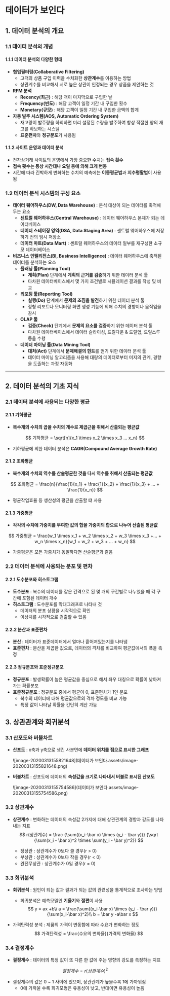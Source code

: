 # 데이터가 보인다

## 1. 데이터 분석의 개요

### 1.1 데이터 분석의 개념

#### 1.1.1 데이터 분석의 다양한 형태

- **협업필터링(Collaborative Filtering)** 
  - 고객의 상품 구입 이력을 수치화한 **상관계수**를 이용하는 방법
  - 상관계수를 비교해서 서로 높은 상관이 인정되는 경우 상품을 제안하는 것
- **RFM 분석**
  - **Recency(최근)** : 해당 객이 마지막으로 구입한 날
  - **Frequency(빈도)** : 해당 고객이 일정 기간 내 구입한 횟수
  - **Monetary(규모)** : 해당 고객이 일정 기간 내 구입한 금액의 합계
- **자동 발주 시스템(AOS, Automatic Ordering System)** 
  - 재고량이 발주량을 하회하면 미리 설정된 수량을 발주하여 항상 적절한 양의 재고를 확보하는 시스템
  - **표준편차**와 **정규분포**가 사용됨

#### 1.1.2 사이트 운영과 데이터 분석

- 전자상거래 사이트의 운영에서 가장 중요한 수치는 **접속 횟수**
- **접속 횟수는 통상 시간대나 요일 등에 의해 크게 변동**
- 시간에 따라 긴박하게 변화하는 수치의 예측에는 **이동평균법**과 **지수평활법**이 사용됨

### 1.2 데이터 분석 시스템의 구성 요소

- **데이터 웨어하우스(DW, Data Warehouse)** : 분석 대상이 되는 데이터를 축적해두는 요소
  - **센트럴 웨어하우스(Central Warehouse)** : 데이터 웨어하우스 본체가 되는 데이터베이스
  - **데이터 스테이징 영역(DSA, Data Staging Area)** : 센트럴 웨어하우스에 저장하기 전의 임시 저장소
  - **데이터 마트(Data Mart)** : 센트럴 웨어하우스의 데이터 일부를 재구성한 소규모 데이터베이스
- **비즈니스 인텔리전스(BI, Business Intelligence)** : 데이터 웨어하우스에 축적된 데이터를 분석하는 요소
  - **플래닝 툴(Planning Tool)** 
    - **계획(Plan)** 단계에서 **계획의 근거를 검증**하기 위한 데이터 분석 툴
    - 다차원 데이터베이스에서 몇 가지 조건별로 시뮬레이션 결과를 작성 및 비교
  - **리포팅 툴(Reporting Tool)**
    - **실행(Do)** 단계에서 **문제의 조짐을 발견**하기 위한 데이터 분석 툴
    - 정형 리포트나 모니터링 화면 생성 기능에 의해 수치의 경향이나 움직임을 감시
  - **OLAP 툴**
    - **검증(Check)** 단계에서 **문제의 요소를 검증**하기 위한 데이터 분석 툴
    - 다차원 데이터베이스에서 데이터 슬라이싱, 드릴다운 & 드릴업, 드릴스루 등을 수행
  - **데이터 마이닝 툴(Data Mining Tool)**
    - **대처(Act)** 단계에서 **문제해결의 힌트**를 얻기 위한 데이터 분석 툴
    - 데이터 마이닝 알고리즘을 사용해 대량의 데이터로부터 미지의 관계, 경향을 도출하는 과정 자동화

---

## 2. 데이터 분석의 기초 지식

### 2.1 데이터 분석에 사용되는 다양한 평균

#### 2.1.1 기하평균

- **복수개의 수치의 곱을 수치의 개수로 제곱근을 취해서 산출되는 평균값**

$$
기하평균 = \sqrt[n]{x_1 \times x_2 \times x_3 ... x_n}
$$

- 기하평균에 의한 데이터 분석은 **CAGR(Compound Average Growth Rate)**

#### 2.1.2 조화평균

- **복수개의 수치의 역수를 산술평균한 것을 다시 역수를 취해서 산출되는 평균값**

$$
조화평균 = \frac{n}{\frac{1}{x_1} + \frac{1}{x_2} + \frac{1}{x_3} + ... + \frac{1}{x_n}}
$$

- 평균작업효율 등 생산성의 평균을 산출할 떄 사용

#### 2.1.3 가중평균

- **각각의 수치에 가중치를 부여한 값의 합을 가중치의 합으로 나누어 산출된 평균값**

$$
가중평균 = \frac{w_1 \times x_1 + w_2 \times x_2 + w_3 \times x_3 +... + w_n \times x_n}{w_1 + w_2 + w_3 + ... + w_n}
$$

- 가중평균은 모든 가중치가 동일하다면 산술평균과 같음

### 2.2 데이터 분석에 사용되는 분포 및 편차

#### 2.2.1 도수분포와 히스토그램

- **도수분포** : 복수의 데이터를 같은 간격으로 된 몇 개의 구간별로 나누었을 때 각 구간에 포함된 데이터 개수
- **히스토그램** : 도수분포를 막대그래프로 나타내 것
  - 데이터의 분포 상황을 시각적으로 확인
  - 이상치를 시각적으로 검출할 수 있음

#### 2.2.2 분산과 표준편차

- **분산** : 데이터가 표준데이터에서 얼마나 흩어져있는지를 나타냄
- **표준편차** : 분산을 제곱한 값으로, 데이터의 격차를 비교하여 평균값에서의 폭을 측정

#### 2.2.3 정규분포와 표준정규분포

- **정규분포** : 발생확률이 높은 평균값을 중심으로 해서 좌우 대칭으로 확률이 낮아져가는 확률분포
- **표준정규분포** : 정규분포 중에서 평균이 0, 표준편차가 1인 분포
  - 복수의 데이터에 대해 평균값으로의 격차 정도를 비교 가능
  - 특정 값이 나타날 확률을 간단히 계산 가능

## 3. 상관관계와 회귀분석

### 3.1 산포도와 버블차트

- **산포도** : x축과 y축으로 생긴 사분면에 **데이터 위치를 점으로 표시한 그래프**

  ![image-20200313155821648](데이터가 보인다.assets/image-20200313155821648.png)

- **버블차트** : 산포도에 데이터의 **속성값을 크기로 나타내서 버블로 표시된 산포도**

  ![image-20200313155754586](데이터가 보인다.assets/image-20200313155754586.png)

### 3.2 상관계수

- **상관계수** : 변화하는 데이터의 속성값 2가지에 대해 상관관계의 경향과 강도를 나타내는 지표
  $$
  r(상관계수) = \frac {\sum((x_i-\bar x) \times (y_i - \bar y))} {\sqrt {\sum(x_i - \bar x)^2 \times \sum(y_i - \bar y)^2}}
  $$

  - 정상관 : 상관계수가 0보다 클 경우(r > 0)
  - 부상관 : 상관계수가 0보다 작을 경우(r < 0)
  - 완전무상관 : 상관계수가 0일 경우(r = 0)

### 3.3 회귀분석

- **회귀분석** : 원인이 되는 값과 결과가 되는 값의 관련성을 통계적으로 조사하는 방법

  - 회귀분석은 예측모델인 **기울기**와 **절편**이 사용
    $$
    y = ax +b\\
    a = \frac{\sum((x_i-\bar x) \times (y_i - \bar y))}{\sum(x_i-\bar x)^2}\\
    b = \bar y -a\bar x
    $$

- 가격탄력성 분석 : 제품의 가격이 변동함에 따라 수요가 변화하는 정도
    $$
    가격탄력성 = \frac{수요의 변화율}{가격의 변화율}
    $$


### 3.4 결정계수

- **결정계수** : 데이터의 특정 값이 또 다른 한 값에 주는 영향의 강도를 측정하는 지표

$$
결정계수 = r(상관계수)^2
$$

- 결정계수의 값은 0 ~ 1 사이에 있으며, 상관관계가 높을수록 1에 가까워짐
  - 0에 가까울 수록 회귀모형은 유용성이 낮고, 반대이면 유용성이 높음
